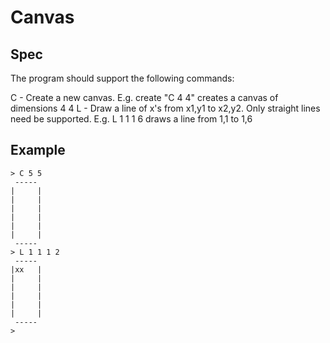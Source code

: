 # Canvas

## Spec

The program should support the following commands:

C <width> <height> - Create a new canvas. 
    E.g. create "C 4 4" creates a canvas of dimensions 4 4
L <x1> <y1> <x2> <y2> - Draw a line of x's from x1,y1 to x2,y2. Only straight lines need be supported. 
    E.g. L 1 1 1 6 draws a line from 1,1 to 1,6
    
## Example 
```
> C 5 5
 -----
|     |
|     |
|     |
|     |
|     |
|     |
 -----
> L 1 1 1 2
 -----
|xx   |
|     |
|     |
|     |
|     |
|     |
 -----
>    
```

